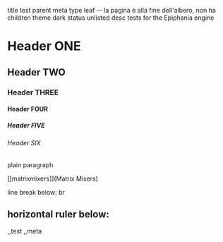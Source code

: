 title test
parent meta
type leaf -- la pagina è alla fine dell'albero, non ha children
theme dark
status unlisted
desc tests for the Epiphania engine

# Header ONE
## Header TWO
### Header THREE
#### Header FOUR
##### Header FIVE
###### Header SIX

plain paragraph

[[matrixmixers]](Matrix Mixers)


line break below:
br

horizontal ruler below:
---

,,test
,,meta
